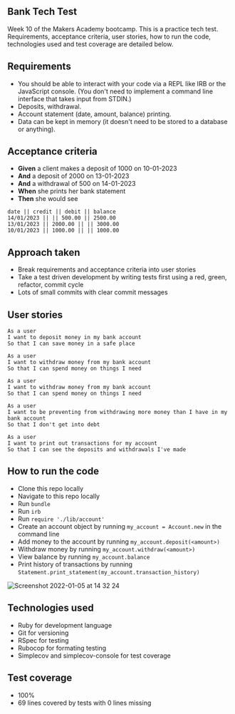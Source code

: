Bank Tech Test
-----------------
Week 10 of the Makers Academy bootcamp. This is a practice tech test. Requirements, acceptance criteria, user stories, how to run the code, technologies used and test coverage are detailed below.

## Requirements

- You should be able to interact with your code via a REPL like IRB or the JavaScript console. (You don't need to implement a command line interface that takes input from STDIN.)
- Deposits, withdrawal.
- Account statement (date, amount, balance) printing.
- Data can be kept in memory (it doesn't need to be stored to a database or anything).

## Acceptance criteria

- **Given** a client makes a deposit of 1000 on 10-01-2023
- **And** a deposit of 2000 on 13-01-2023
- **And** a withdrawal of 500 on 14-01-2023
- **When** she prints her bank statement
- **Then** she would see

```
date || credit || debit || balance
14/01/2023 || || 500.00 || 2500.00
13/01/2023 || 2000.00 || || 3000.00
10/01/2023 || 1000.00 || || 1000.00
```

## Approach taken

- Break requirements and acceptance criteria into user stories
- Take a test driven development by writing tests first using a red, green, refactor, commit cycle
- Lots of small commits with clear commit messages

## User stories

```
As a user
I want to deposit money in my bank account
So that I can save money in a safe place
```

```
As a user
I want to withdraw money from my bank account
So that I can spend money on things I need
```

```
As a user
I want to withdraw money from my bank account
So that I can spend money on things I need
```

```
As a user
I want to be preventing from withdrawing more money than I have in my bank account
So that I don't get into debt
```

```
As a user
I want to print out transactions for my account
So that I can see the deposits and withdrawals I've made
```

## How to run the code

- Clone this repo locally
- Navigate to this repo locally
- Run `bundle`
- Run `irb`
- Run `require './lib/account'`
- Create an account object by running `my_account = Account.new` in the command line
- Add money to the account by running `my_account.deposit(<amount>)`
- Withdraw money by running `my_account.withdraw(<amount>)`
- View balance by running `my_account.balance`
- Print history of transactions by running `Statement.print_statement(my_account.transaction_history)`

![Screenshot 2022-01-05 at 14 32 24](https://user-images.githubusercontent.com/87817889/148234959-94fd5144-dbc0-4458-b3bc-206d6c2a4e99.png)

## Technologies used

- Ruby for development language
- Git for versioning
- RSpec for testing
- Rubocop for formating testing
- Simplecov and simplecov-console for test coverage

## Test coverage

- 100%
- 69 lines covered by tests with 0 lines missing
